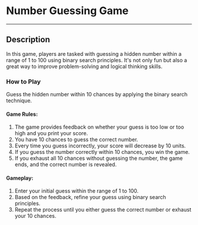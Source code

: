 # Number Guessing Game
---
## Description
In this game, players are tasked with guessing a hidden number within a range of 1 to 100 using binary search principles. It's not only fun but also a great way to improve problem-solving and logical thinking skills.

### How to Play
Guess the hidden number within 10 chances by applying the binary search technique.

#### Game Rules:
1. The game provides feedback on whether your guess is too low or too high and you print your score.
2. You have 10 chances to guess the correct number.
3. Every time you guess incorrectly, your score will decrease by 10 units.
4. If you guess the number correctly within 10 chances, you win the game.
5. If you exhaust all 10 chances without guessing the number, the game ends, and the correct number is revealed.

#### Gameplay:
1. Enter your initial guess within the range of 1 to 100.
2. Based on the feedback, refine your guess using binary search principles.
3. Repeat the process until you either guess the correct number or exhaust your 10 chances.
